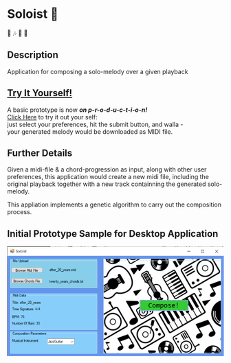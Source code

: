 
# Soloist :guitar:
 :musical_note: :notes: :musical_score:  :musical_keyboard: 

## Description 
Application for composing a solo-melody over a given playback 

## [Try It Yourself!](http://soloist.gear.host) 
A basic prototype is now __*on p-r-o-d-u-c-t-i-o-n!*__  
[Click Here](http://soloist.gear.host/Composition) to try it out your self:  
just select your preferences, hit the submit button, and walla -  
your generated melody would be downloaded as MIDI file. 

## Further Details 
Given a midi-file & a chord-progression as input, along with other user preferences,
this application would create a new midi file, including the original playback together with a new track containning the generated solo-melody.

This appliation implements a genetic algorithm to carry out the composition process. 

## Initial Prototype Sample for Desktop Application
![Initial Prototype Sample](Design/prototype-screenshot.png)

